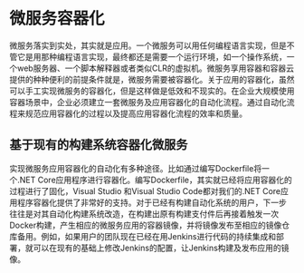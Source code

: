 # 微服务容器化
微服务落实到实处，其实就是应用。一个微服务可以用任何编程语言实现，但是不管它是用那种编程语言实现，最终都还是需要一个运行环境，如一个操作系统，一个web服务器、一个脚本解释器或者类似CLR的虚拟机。微服务享用容器和容器云提供的种种便利的前提条件就是，微服务需要被容器化。关于应用的容器化，虽然可以手工实现微服务的容器化，但是这样做是低效和不现实的。在企业大规模使用容器场景中，企业必须建立一套微服务及应用容器化的自动化流程。通过自动化流程来规范应用容器化的过程以及提高应用容器化流程的效率和质量。

## 基于现有的构建系统容器化微服务

实现微服务应用容器化的自动化有多种途径。比如通过编写Dockerfile将一个.NET Core应用程序进行容器化。编写Dockerfile，其实就已经将应用容器化的过程进行了固化，Visual Studio 和Visual Studio Code都对我们的.NET Core应用程序容器化提供了非常好的支持。对于已经有构建自动化系统的用户，下一步 往往是对其自动化构建系统改造，在构建出原有构建支付件后再接着触发一次Docker构建，产生相应的微服务应用的容器镜像，并将镜像发布至相应的镜像仓库备用。例如，如果用户的团队现在已经在用Jenkins进行代码的持续集成和部署，就可以在现有的基础上修改Jenkins的配置，让Jenkins构建及发布应用的镜像。
